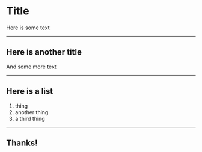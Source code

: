 
# Title
Here is some text

---

## Here is another title
And some more text

---

## Here is a list

1. thing
2. another thing
3. a third thing

---

## Thanks!


